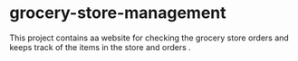 # grocery-store-management
This project contains aa website for checking the grocery store orders and keeps track of the items in the store and orders .
